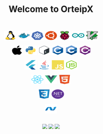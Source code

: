 <div style="display: inline_block" align="center">
  <h1><strong>Welcome to OrteipX</strong></h1>
</div>

<!--
<div align="center"><br/>
  <a href="https://github.com/OrteipX"></a>
  <img height="180em" src="https://github-readme-stats.vercel.app/api?username=OrteipX&show_icons=true&theme=dark&include_all_commits=true&count_private=true"/>
  <img height="180em" src="https://github-readme-stats.vercel.app/api/top-langs/?username=OrteipX&layout=compact&langs_count=7&theme=dark"/>
</div>
-->

<div style="display: inline_block" align="center"><br/><br/>
  <img align="center" alt="OrteipX-linux" height="30" width="40" src="https://raw.githubusercontent.com/devicons/devicon/master/icons/linux/linux-original.svg" />
  <img align="center" alt="OrteipX-docker" height="30" width="40" src="https://raw.githubusercontent.com/devicons/devicon/master/icons/docker/docker-original.svg" />
  <img align="center" alt="OrteipX-docker" height="30" width="40" src="https://raw.githubusercontent.com/devicons/devicon/master/icons/kubernetes/kubernetes-plain.svg" />
  <img align="center" alt="OrteipX-ubuntu" height="30" width="40" src="https://raw.githubusercontent.com/devicons/devicon/master/icons/ubuntu/ubuntu-plain.svg" />
  <img align="center" alt="OrteipX-raspberrypi" height="30" width="40" src="https://raw.githubusercontent.com/devicons/devicon/master/icons/raspberrypi/raspberrypi-original.svg" />
  <img align="center" alt="OrteipX-arduino" height="30" width="40" src="https://raw.githubusercontent.com/devicons/devicon/master/icons/arduino/arduino-original.svg" />
  <img align="center" alt="OrteipX-vim" height="30" width="40" src="https://raw.githubusercontent.com/devicons/devicon/master/icons/vim/vim-original.svg" />
</div>
<div style="display: inline_block" align="center"><br/>
  <img align="center" alt="OrteipX-apple" height="30" width="40" src="https://raw.githubusercontent.com/devicons/devicon/master/icons/apple/apple-original.svg" />
  <img align="center" alt="OrteipX-python" height="30" width="40" src="https://raw.githubusercontent.com/devicons/devicon/master/icons/python/python-original.svg" />
  <img align="center" alt="OrteipX-bash" height="30" width="40" src="https://raw.githubusercontent.com/devicons/devicon/master/icons/bash/bash-original.svg" />
  <img align="center" alt="OrteipX-c" height="30" width="40" src="https://raw.githubusercontent.com/devicons/devicon/master/icons/c/c-original.svg" />
  <img align="center" alt="OrteipX-cpp" height="30" width="40" src="https://raw.githubusercontent.com/devicons/devicon/master/icons/cplusplus/cplusplus-original.svg" />
  <img align="center" alt="OrteipX-csharp" height="30" width="40" src="https://raw.githubusercontent.com/devicons/devicon/master/icons/csharp/csharp-original.svg" />
</div>
<div style="display: inline_block" align="center"><br/>
  <img align="center" alt="OrteipX-flutter" height="30" width="40" src="https://raw.githubusercontent.com/devicons/devicon/master/icons/flutter/flutter-original.svg" />
  <img align="center" alt="OrteipX-java" height="30" width="40" src="https://raw.githubusercontent.com/devicons/devicon/master/icons/java/java-original.svg" />
  <img align="center" alt="OrteipX-Js" height="30" width="40" src="https://raw.githubusercontent.com/devicons/devicon/master/icons/javascript/javascript-plain.svg">
  <img align="center" alt="OrteipX-nodeJS" height="30" width="40" src="https://raw.githubusercontent.com/devicons/devicon/master/icons/nodejs/nodejs-original.svg">
</div>
<div style="display: inline_block" align="center"><br/>
  <img align="center" alt="OrteipX-React" height="30" width="40" src="https://raw.githubusercontent.com/devicons/devicon/master/icons/react/react-original.svg">
  <img align="center" alt="OrteipX-VueJS" height="30" width="40" src="https://raw.githubusercontent.com/devicons/devicon/master/icons/vuejs/vuejs-original.svg">
  <img align="center" alt="OrteipX-HTML" height="30" width="40" src="https://raw.githubusercontent.com/devicons/devicon/master/icons/html5/html5-original.svg">
</div>
<div style="display: inline_block" align="center"><br/>
  <img align="center" alt="OrteipX-CSS" height="30" width="40" src="https://raw.githubusercontent.com/devicons/devicon/master/icons/css3/css3-original.svg">
  <img align="center" alt="OrteipX-dotnetcore" height="30" width="40" src="https://raw.githubusercontent.com/devicons/devicon/master/icons/dotnetcore/dotnetcore-original.svg" />
</div>
<div style="display: inline_block" align="center"><br/>
    <img align="center" alt="OrteipX-dotnetcore" height="30" width="40" src="https://raw.githubusercontent.com/devicons/devicon/master/icons/dot-net/dot-net-original.svg" />
</div>
<div style="display: inline_block" align="center"><br/><br/>
    <a href = "mailto:ramon.ggarcia@icloud.com"><img src="https://img.shields.io/badge/-Gmail-%23333?style=for-the-badge&logo=gmail&logoColor=white" target="_blank"></a>
  <a href="https://www.linkedin.com/in/ramongnangarcia/" target="_blank"><img src="https://img.shields.io/badge/-LinkedIn-%230077B5?style=for-the-badge&logo=linkedin&logoColor=white" target="_blank"></a>
    <a href="https://github.com/OrteipX"><img src="https://img.shields.io/badge/GitHub-100000?style=for-the-badge&logo=github&logoColor=white" target="_blank"></a
</div>
<!--
**OrteipX/OrteipX** is a ✨ _special_ ✨ repository because its `README.md` (this file) appears on your GitHub profile.

Here are some ideas to get you started:

- 🔭 I’m currently working on ...
- 🌱 I’m currently learning ...
- 👯 I’m looking to collaborate on ...
- 🤔 I’m looking for help with ...
- 💬 Ask me about ...
- 📫 How to reach me: ...
- 😄 Pronouns: ...
- ⚡ Fun fact: ...
-->
